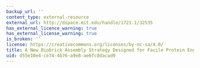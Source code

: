 ```yaml
---
backup_url: ''
content_type: external-resource
external_url: http://dspace.mit.edu/handle/1721.1/32535
has_external_licence_warning: true
has_external_license_warning: true
is_broken: ''
license: https://creativecommons.org/licenses/by-nc-sa/4.0/
title: A New Biobrick Assembly Strategy Designed for Facile Protein Engineering
uid: d55e10e4-ce74-4b76-a9e8-ae6fc8dacad9
---
```

